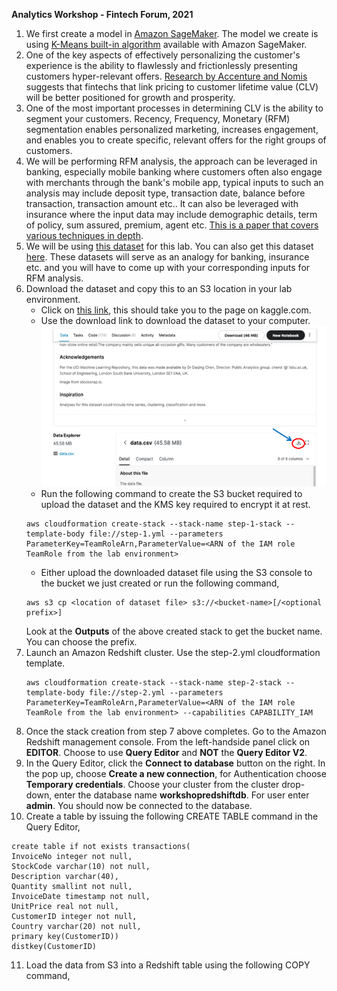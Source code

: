 **Analytics Workshop - Fintech Forum, 2021**

1. We first create a model in [Amazon SageMaker](https://docs.aws.amazon.com/sagemaker/index.html). The model we create is using [K-Means built-in algorithm](https://docs.aws.amazon.com/sagemaker/latest/dg/k-means.html) available with Amazon SageMaker.
2. One of the key aspects of effectively personalizing the customer's experience is the ability to flawlessly and frictionlessly presenting customers hyper-relevant offers. [Research by Accenture and Nomis](https://www.accenture.com/_acnmedia/accenture/conversion-assets/dotcom/documents/global/pdf/dualpub_20/accenture-retail-bank-pricing-survey.pdf) suggests that fintechs that link pricing to customer lifetime value (CLV) will be better positioned for growth and prosperity.
3. One of the most important processes in determining CLV is the ability to segment your customers. Recency, Frequency, Monetary (RFM) segmentation enables personalized marketing, increases engagement, and enables you to create specific, relevant offers for the right groups of customers. 
4. We will be performing RFM analysis, the approach can be leveraged in banking, especially mobile banking where customers often also engage with merchants through the bank's mobile app, typical inputs to such an analysis may include deposit type, transaction date, balance before transaction, transaction amount etc.. It can also be leveraged with insurance where the input data may include demographic details, term of policy, sum assured, premium, agent etc. [This is a paper that covers various techniques in depth](https://farapaper.com/wp-content/uploads/2019/06/Fardapaper-Customers-Segmentation-in-the-Insurance-Company-TIC-Dataset.pdf).
5. We will be using [this dataset](https://www.kaggle.com/carrie1/ecommerce-data) for this lab. You can also get this dataset [here](https://archive.ics.uci.edu/ml/datasets/online+retail). These datasets will serve as an analogy for banking, insurance etc. and you will have to come up with your corresponding inputs for RFM analysis.
6. Download the dataset and copy this to an S3 location in your lab environment.
    * Click on [this link](https://www.kaggle.com/carrie1/ecommerce-data), this should take you to the page on kaggle.com. 
    * Use the download link to download the dataset to your computer.
    ![](kaggle-data-download.png)
    * Run the following command to create the S3 bucket required to upload the dataset and the KMS key required to encrypt it at rest.
    ```
    aws cloudformation create-stack --stack-name step-1-stack --template-body file://step-1.yml --parameters ParameterKey=TeamRoleArn,ParameterValue=<ARN of the IAM role TeamRole from the lab environment>
    ```
    * Either upload the downloaded dataset file using the S3 console to the bucket we just created or run the following command,
    ```
    aws s3 cp <location of dataset file> s3://<bucket-name>[/<optional prefix>]
    ```
    Look at the __Outputs__ of the above created stack to get the bucket name. You can choose the prefix. 
7. Launch an Amazon Redshift cluster. Use the step-2.yml cloudformation template. 
    ```
    aws cloudformation create-stack --stack-name step-2-stack --template-body file://step-2.yml --parameters ParameterKey=TeamRoleArn,ParameterValue=<ARN of the IAM role TeamRole from the lab environment> --capabilities CAPABILITY_IAM
    ```
8. Once the stack creation from step 7 above completes. Go to the Amazon Redshift management console. From the left-handside panel click on __EDITOR__. Choose to use __Query Editor__ and __NOT__ the __Query Editor V2__.
9. In the Query Editor, click the __Connect to database__ button on the right. In the pop up, choose __Create a new connection__, for Authentication choose __Temporary credentials__. Choose your cluster from the cluster drop-down, enter the database name __workshopredshiftdb__. For user enter __admin__. You should now be connected to the database.
10. Create a table by issuing the following CREATE TABLE command in the Query Editor,
```
create table if not exists transactions(
InvoiceNo integer not null,
StockCode varchar(10) not null,
Description varchar(40),
Quantity smallint not null,
InvoiceDate timestamp not null,
UnitPrice real not null,
CustomerID integer not null,
Country varchar(20) not null,
primary key(CustomerID))
distkey(CustomerID)
```
11. Load the data from S3 into a Redshift table using the following COPY command,
```

```